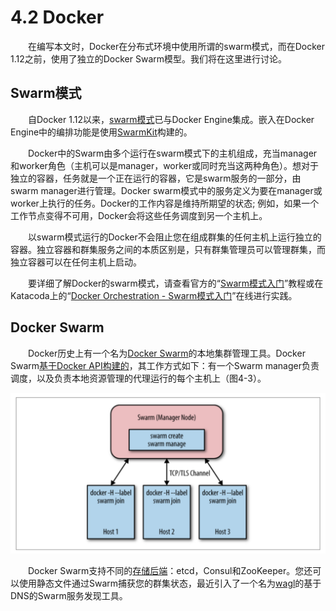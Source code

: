# 4.2 Docker

&emsp;&emsp;在编写本文时，Docker在分布式环境中使用所谓的swarm模式，而在Docker 1.12之前，使用了独立的Docker Swarm模型。我们将在这里进行讨论。

## Swarm模式

&emsp;&emsp;自Docker 1.12以来，[swarm模式](https://docs.docker.com/engine/swarm/)已与Docker Engine集成。嵌入在Docker Engine中的编排功能是使用[SwarmKit](https://github.com/docker/swarmkit/)构建的。

&emsp;&emsp;Docker中的Swarm由多个运行在swarm模式下的主机组成，充当manager和worker角色（主机可以是manager，worker或同时充当这两种角色）。想对于独立的容器，任务就是一个正在运行的容器，它是swarm服务的一部分，由swarm manager进行管理。Docker swarm模式中的服务定义为要在manager或worker上执行的任务。Docker的工作内容是维持所期望的状态; 例如，如果一个工作节点变得不可用，Docker会将这些任务调度到另一个主机上。

&emsp;&emsp;以swarm模式运行的Docker不会阻止您在组成群集的任何主机上运行独立的容器。独立容器和群集服务之间的本质区别是，只有群集管理员可以管理群集，而独立容器可以在任何主机上启动。

&emsp;&emsp;要详细了解Docker的swarm模式，请查看官方的“[Swarm模式入门](https://docs.docker.com/engine/swarm/swarm-tutorial/)”教程或在Katacoda上的“[Docker Orchestration - Swarm模式入门](https://katacoda.com/courses/docker/getting-started-with-swarm-mode)”在线进行实践。

## Docker Swarm

&emsp;&emsp;Docker历史上有一个名为[Docker Swarm](https://docs.docker.com/swarm/)的本地集群管理工具。Docker Swarm[基于Docker API构建的](https://www.slideshare.net/Docker/2015-dockercon-orchestrationsysadmins)，其工作方式如下：有一个Swarm manager负责调度，以及负责本地资源管理的代理运行的每个主机上（图4-3）。

![图4-3 Docker Swarm架构，基于T-Labs演示[PPT](https://www.slideshare.net/snrism/swarm-container-cluster-service)](../images/4-3.png)

&emsp;&emsp;Docker Swarm支持不同的[存储后端](https://docs.docker.com/swarm/discovery/)：etcd，Consul和ZooKeeper。您还可以使用静态文件通过Swarm捕获您的群集状态，最近引入了一个名为[wagl](http://ahmetb.github.io/wagl/)的基于DNS的Swarm服务发现工具。